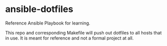 # ansible-dotfiles
Reference Ansible Playbook for learning.

This repo and corresponding Makefile will push out dotfiles to all hosts that
in use. It is meant for reference and not a formal project at all.
